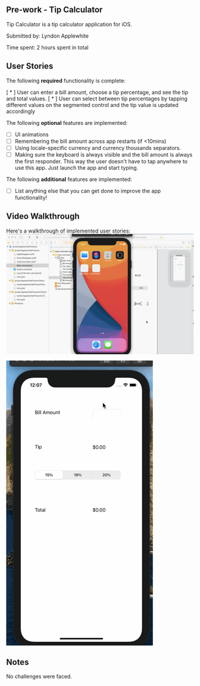 ## Pre-work - Tip Calculator

Tip Calculator is a tip calculator application for iOS.

Submitted by: Lyndon Applewhite

Time spent: 2 hours spent in total

## User Stories

The following **required** functionality is complete:

[ * ] User can enter a bill amount, choose a tip percentage, and see the tip and total values.
[ * ] User can select between tip percentages by tapping different values on the segmented control and the tip value is updated accordingly

The following **optional** features are implemented:

* [ ] UI animations
* [ ] Remembering the bill amount across app restarts (if <10mins)
* [ ] Using locale-specific currency and currency thousands separators.
* [ ] Making sure the keyboard is always visible and the bill amount is always the first responder. This way the user doesn't have to tap anywhere to use this app. Just launch the app and start typing.

The following **additional** features are implemented:

- [ ] List anything else that you can get done to improve the app functionality!

## Video Walkthrough

Here's a walkthrough of implemented user stories:
<img src='https://github.com/onetufftrini/iosAppDevelopment/blob/prework---Tip-Calculator/Lyndon_Applewhite_prework.gif' />

<img src='https://github.com/onetufftrini/iosAppDevelopment/blob/prework---Tip-Calculator/Lyndon_Applewhite_prework1.gif' />


## Notes

No challenges were faced.
